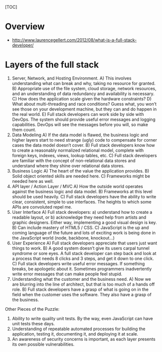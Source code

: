 [TOC]

# Overview
- http://www.laurencegellert.com/2012/08/what-is-a-full-stack-developer/

# Layers of the full stack
1. Server, Network, and Hosting Environment.
	A) This involves understanding what can break and why, taking no resource for granted.
	B) Appropriate use of the file system, cloud storage, network resources, and an understanding of data redundancy and availability is necessary.
	C) How does the application scale given the hardware constraints?
	D) What about multi-threading and race conditions? Guess what, you won’t see those on your development machine, but they can and do happen in the real world.
	E) Full stack developers can work side by side with DevOps. The system should provide useful error messages and logging capabilities. DevOps will see the messages before you will, so make them count.
2. Data Modeling
	A) If the data model is flawed, the business logic and higher layers start to need strange (ugly) code to compensate for corner cases the data model doesn’t cover.
	B) Full stack developers know how to create a reasonably normalized relational model, complete with foreign keys, indexes, views, lookup tables, etc.
	C) Full stack developers are familiar with the concept of non-relational data stores and understand where they shine over relational data stores.
3. Business Logic
	A) The heart of the value the application provides.
	B) Solid object oriented skills are needed here.
	C) Frameworks might be needed here as well.
4. API layer / Action Layer / MVC
	A) How the outside world operates against the business logic and data model.
	B) Frameworks at this level should be used heavily.
	C) Full stack developers have the ability to write clear, consistent, simple to use interfaces. The heights to which some APIs are convoluted repel me.
5. User Interface
	A) Full stack developers: a) understand how to create a readable layout, or b) acknowledge they need help from artists and graphic designers. Either way, implementing a good visual design is key.
	B) Can include mastery of HTML5 / CSS.
	C) JavaScript is the up and coming language of the future and lots of exciting work is being done in the JavaScript world (node, backbone, knockout…)
6. User Experience
	A) Full stack developers appreciate that users just want things to work.
	B) A good system doesn’t give its users carpal tunnel syndrome or sore eyes. A full stack developer can step back and look at a process that needs 8 clicks and 3 steps, and get it down to one click.
	C) Full stack developers write useful error messages. If something breaks, be apologetic about it. Sometimes programmers inadvertently write error messages that can make people feel stupid.
7. Understanding what the customer and the business need.
	A) Now we are blurring into the line of architect, but that is too much of a hands off role.
	B) Full stack developers have a grasp of what is going on in the field when the customer uses the software. They also have a grasp of the business.
 

Other Pieces of the Puzzle:

1. Ability to write quality unit tests. By the way, even JavaScript can have unit tests these days.
2. Understanding of repeatable automated processes for building the application, testing it, documenting it, and deploying it at scale.
3. An awareness of security concerns is important, as each layer presents its own possible vulnerabilities.